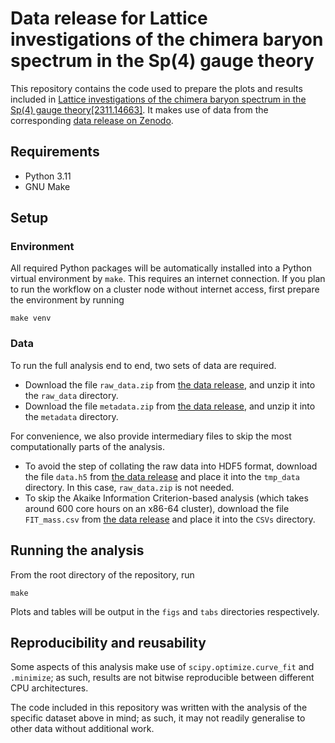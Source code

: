 # Data release for Lattice investigations of the chimera baryon spectrum in the Sp(4) gauge theory

This repository contains the code used to prepare the plots and results
included in
[Lattice investigations of the chimera baryon spectrum in the Sp(4) gauge theory[2311.14663]](https://arxiv.org/abs/2311.14663).
It makes use of data from the corresponding [data release on Zenodo][dr].

## Requirements

- Python 3.11
- GNU Make

## Setup

### Environment

All required Python packages
will be automatically installed into a Python virtual environment by `make`.
This requires an internet connection.
If you plan to run the workflow on a cluster node without internet access,
first prepare the environment by running

    make venv

### Data

To run the full analysis end to end, two sets of data are required.

- Download the file `raw_data.zip` from [the data release][dr],
  and unzip it into the `raw_data` directory.
- Download the file `metadata.zip` from [the data release][dr],
  and unzip it into the `metadata` directory.

For convenience,
we also provide intermediary files to skip
the most computationally parts of the analysis.

- To avoid the step of collating the raw data into HDF5 format,
  download the file `data.h5` from [the data release][dr]
  and place it into the `tmp_data` directory.
  In this case, `raw_data.zip` is not needed.
- To skip the Akaike Information Criterion-based analysis
  (which takes around 600 core hours on an x86-64 cluster),
  download the file `FIT_mass.csv` from [the data release][dr]
  and place it into the `CSVs` directory.

## Running the analysis

From the root directory of the repository,
run

    make

Plots and tables will be output in
the `figs` and `tabs` directories respectively.

## Reproducibility and reusability

Some aspects of this analysis
make use of `scipy.optimize.curve_fit` and `.minimize`;
as such,
results are not bitwise reproducible
between different CPU architectures.

The code included in this repository
was written with
the analysis of the specific dataset above in mind;
as such,
it may not readily generalise to other data
without additional work.

[dr]: https://doi.org/10.5281/zenodo.10819721
